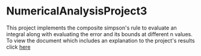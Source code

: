 # NumericalAnalysisProject3
This project implements the composite simpson's rule to evaluate an integral along with evaluating the error and its bounds at different n values.
To view the document which includes an explanation to the project's results click [here](https://docs.google.com/document/d/1HB8b40zdnpFasoivDjJ9ymi6uutyD6MWQ3LMmRZizMw/edit)
